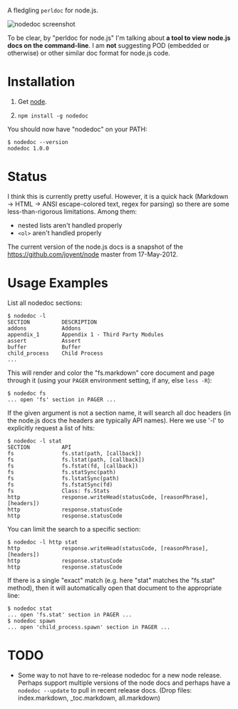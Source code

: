 A fledgling `perldoc` for node.js.

![nodedoc screenshot](https://raw.github.com/trentm/nodedoc/master/tools/screenshot.png)

To be clear, by "perldoc for node.js" I'm talking about **a tool to view
node.js docs on the command-line**. I am **not** suggesting POD (embedded or
otherwise) or other similar doc format for node.js code.


# Installation

1. Get [node](http://nodejs.org).

2. `npm install -g nodedoc`

You should now have "nodedoc" on your PATH:

    $ nodedoc --version
    nodedoc 1.0.0


# Status

I think this is currently pretty useful. However, it is a quick hack
(Markdown -> HTML -> ANSI escape-colored text, regex for parsing) so
there are some less-than-rigorous limitations. Among them:

- nested lists aren't handled properly
- `<ol>` aren't handled properly

The current version of the node.js docs is a snapshot of the
<https://github.com/joyent/node> master from 17-May-2012.


# Usage Examples

List all nodedoc sections:

    $ nodedoc -l
    SECTION          DESCRIPTION
    addons           Addons
    appendix_1       Appendix 1 - Third Party Modules
    assert           Assert
    buffer           Buffer
    child_process    Child Process
    ...

This will render and color the "fs.markdown" core document and page through
it (using your `PAGER` environment setting, if any, else `less -R`):

    $ nodedoc fs
    ... open 'fs' section in PAGER ...

If the given argument is not a section name, it will search all doc headers
(in the node.js docs the headers are typically API names). Here we use '-l'
to explicitly request a list of hits:

    $ nodedoc -l stat
    SECTION          API
    fs               fs.stat(path, [callback])
    fs               fs.lstat(path, [callback])
    fs               fs.fstat(fd, [callback])
    fs               fs.statSync(path)
    fs               fs.lstatSync(path)
    fs               fs.fstatSync(fd)
    fs               Class: fs.Stats
    http             response.writeHead(statusCode, [reasonPhrase], [headers])
    http             response.statusCode
    http             response.statusCode

You can limit the search to a specific section:

    $ nodedoc -l http stat
    http             response.writeHead(statusCode, [reasonPhrase], [headers])
    http             response.statusCode
    http             response.statusCode

If there is a single "exact" match (e.g. here "stat" matches the "fs.stat"
method), then it will automatically open that document to the appropriate
line:

    $ nodedoc stat
    ... open 'fs.stat' section in PAGER ...
    $ nodedoc spawn
    ... open 'child_process.spawn' section in PAGER ...



# TODO

- Some way to not have to re-release nodedoc for a new node release. Perhaps
  support multiple versions of the node docs and perhaps have a `nodedoc
  --update` to pull in recent release docs.
  (Drop files: index.markdown, _toc.markdown,  all.markdown)
